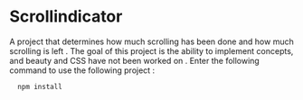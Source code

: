 # Scrollindicator


A project that determines how much scrolling has been done and how much scrolling is left . 
The goal of this project is the ability to implement concepts, and beauty and CSS have not been worked on . 
Enter the following command to use the following project : 
```js
  npm install
```
